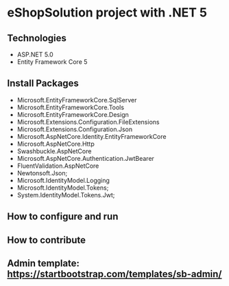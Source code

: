 # eShopSolution project with .NET 5
## Technologies
- ASP.NET 5.0
- Entity Framework Core 5
## Install Packages
- Microsoft.EntityFrameworkCore.SqlServer
- Microsoft.EntityFrameworkCore.Tools
- Microsoft.EntityFrameworkCore.Design
- Microsoft.Extensions.Configuration.FileExtensions
- Microsoft.Extensions.Configuration.Json
- Microsoft.AspNetCore.Identity.EntityFrameworkCore
- Microsoft.AspNetCore.Http
- Swashbuckle.AspNetCore
- Microsoft.AspNetCore.Authentication.JwtBearer
- FluentValidation.AspNetCore
- Newtonsoft.Json;
- Microsoft.IdentityModel.Logging
- Microsoft.IdentityModel.Tokens;
- System.IdentityModel.Tokens.Jwt;
## How to configure and run
## How to contribute
## Admin template: https://startbootstrap.com/templates/sb-admin/